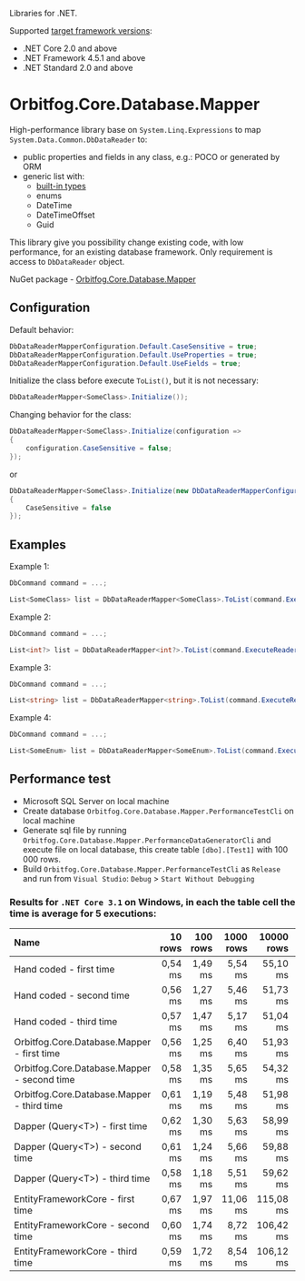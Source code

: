Libraries for .NET.

Supported [target framework versions](https://docs.microsoft.com/en-us/dotnet/standard/frameworks):
* .NET Core 2.0 and above
* .NET Framework 4.5.1 and above
* .NET Standard 2.0 and above

# Orbitfog.Core.Database.Mapper

High-performance library base on `System.Linq.Expressions` to map `System.Data.Common.DbDataReader` to:
* public properties and fields in any class, e.g.: POCO or generated by ORM
* generic list with:
    * [built-in types](https://docs.microsoft.com/en-us/dotnet/csharp/language-reference/builtin-types/built-in-types)
    * enums
    * DateTime
    * DateTimeOffset
    * Guid

This library give you possibility change existing code, with low performance, for an existing database framework. Only requirement is access to `DbDataReader` object.

NuGet package - [Orbitfog.Core.Database.Mapper](https://www.nuget.org/packages/Orbitfog.Core.Database.Mapper)

## Configuration

Default behavior:
```cs
DbDataReaderMapperConfiguration.Default.CaseSensitive = true;
DbDataReaderMapperConfiguration.Default.UseProperties = true;
DbDataReaderMapperConfiguration.Default.UseFields = true;
```

Initialize the class before execute `ToList()`, but it is not necessary:
```cs
DbDataReaderMapper<SomeClass>.Initialize());
```

Changing behavior for the class:
```cs
DbDataReaderMapper<SomeClass>.Initialize(configuration =>
{
    configuration.CaseSensitive = false;
});
```
or
```cs
DbDataReaderMapper<SomeClass>.Initialize(new DbDataReaderMapperConfiguration()
{
    CaseSensitive = false
});
```

## Examples

Example 1:
```cs
DbCommand command = ...;
```
```cs
List<SomeClass> list = DbDataReaderMapper<SomeClass>.ToList(command.ExecuteReader());
```

Example 2:
```cs
DbCommand command = ...;
```
```cs
List<int?> list = DbDataReaderMapper<int?>.ToList(command.ExecuteReader());
```

Example 3:
```cs
DbCommand command = ...;
```
```cs
List<string> list = DbDataReaderMapper<string>.ToList(command.ExecuteReader());
```

Example 4:
```cs
DbCommand command = ...;
```
```cs
List<SomeEnum> list = DbDataReaderMapper<SomeEnum>.ToList(command.ExecuteReader());
```

## Performance test

* Microsoft SQL Server on local machine
* Create database `Orbitfog.Core.Database.Mapper.PerformanceTestCli` on local machine
* Generate sql file by running `Orbitfog.Core.Database.Mapper.PerformanceDataGeneratorCli` and execute file on local database, this create table `[dbo].[Test1]` with 100 000 rows.
* Build `Orbitfog.Core.Database.Mapper.PerformanceTestCli` as `Release` and run from `Visual Studio`: `Debug` > `Start Without Debugging`

### Results for `.NET Core 3.1` on Windows, in each the table cell the time is average for 5 executions:

| Name | 10 rows | 100 rows | 1000 rows | 10000 rows | 100000 rows |
|:----|----:|----:|----:|----:|----:|
| Hand coded - first time | 0,54 ms | 1,49 ms | 5,54 ms  | 55,10 ms | 549,21 ms |
| Hand coded - second time | 0,56 ms | 1,27 ms | 5,46 ms  | 51,73 ms | 560,45 ms |
| Hand coded - third time | 0,57 ms | 1,47 ms | 5,17 ms  | 51,04 ms | 571,53 ms |
| Orbitfog.Core.Database.Mapper - first time | 0,56 ms | 1,25 ms | 6,40 ms  | 51,93 ms | 565,95 ms |
| Orbitfog.Core.Database.Mapper - second time | 0,58 ms | 1,35 ms | 5,65 ms  | 54,32 ms | 576,64 ms |
| Orbitfog.Core.Database.Mapper - third time | 0,61 ms | 1,19 ms | 5,48 ms  | 51,98 ms | 592,00 ms |
| Dapper (Query&lt;T&gt;) - first time | 0,62 ms | 1,30 ms | 5,63 ms  | 58,99 ms | 658,86 ms |
| Dapper (Query&lt;T&gt;) - second time | 0,61 ms | 1,24 ms | 5,66 ms  | 59,88 ms | 664,18 ms |
| Dapper (Query&lt;T&gt;) - third time | 0,58 ms | 1,18 ms | 5,51 ms  | 59,62 ms | 662,71 ms |
| EntityFrameworkCore - first time | 0,67 ms | 1,97 ms | 11,06 ms  | 115,08 ms | 1153,78 ms |
| EntityFrameworkCore - second time | 0,60 ms | 1,74 ms | 8,72 ms  | 106,42 ms | 1158,19 ms |
| EntityFrameworkCore - third time | 0,59 ms | 1,72 ms | 8,54 ms  | 106,12 ms | 1149,45 ms |
